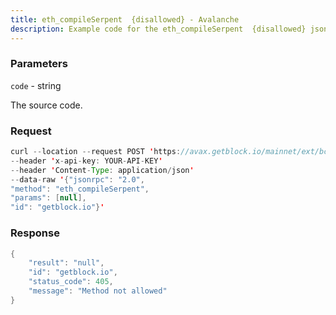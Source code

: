```yaml
---
title: eth_compileSerpent  {disallowed} - Avalanche
description: Example code for the eth_compileSerpent  {disallowed} json-rpc method. Сomplete guide on how to use eth_compileSerpent  {disallowed} json-rpc in GetBlock.io Web3 documentation.
---
```


### Parameters


`code` - string

The source code.

### Request

``` java
curl --location --request POST 'https://avax.getblock.io/mainnet/ext/bc/C/rpc' 
--header 'x-api-key: YOUR-API-KEY' 
--header 'Content-Type: application/json' 
--data-raw '{"jsonrpc": "2.0",
"method": "eth_compileSerpent",
"params": [null],
"id": "getblock.io"}'
```

###  Response

``` java
{
    "result": "null",
    "id": "getblock.io",
    "status_code": 405,
    "message": "Method not allowed"
}
```

